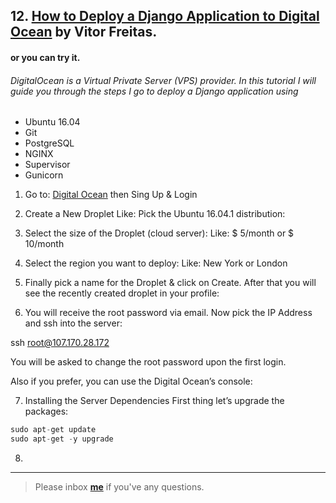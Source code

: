 ## 12. [How to Deploy a Django Application to Digital Ocean](https://simpleisbetterthancomplex.com/tutorial/2016/10/14/how-to-deploy-to-digital-ocean.html) by Vitor Freitas.

#### or you can try it.

###### DigitalOcean is a Virtual Private Server (VPS) provider. In this tutorial I will guide you through the steps I go to deploy a Django application using 
* Ubuntu 16.04
* Git 
* PostgreSQL
* NGINX
* Supervisor
* Gunicorn

1. Go to: [Digital Ocean](https://www.digitalocean.com/) then Sing Up & Login

2. Create a New Droplet
Like: Pick the Ubuntu 16.04.1 distribution:

3. Select the size of the Droplet (cloud server):
Like: $ 5/month or $ 10/month

4. Select the region you want to deploy:
Like: New York or London

5. Finally pick a name for the Droplet & click on Create. After that you will see the recently created droplet in your profile:

6. You will receive the root password via email. Now pick the IP Address and ssh into the server:

ssh root@107.170.28.172

You will be asked to change the root password upon the first login.

Also if you prefer, you can use the Digital Ocean’s console:

7. Installing the Server Dependencies
First thing let’s upgrade the packages:
```python
sudo apt-get update
sudo apt-get -y upgrade
```

8. 

---

> Please inbox **[me](https://www.facebook.com/shoriot)** if you've any questions.